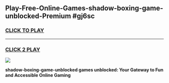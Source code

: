
## Play-Free-Online-Games-shadow-boxing-game-unblocked-Premium #gj6sc
<h3>
<a href="https://premium.freeplayer.one?title=shadow-boxing-game-unblocked&ref=8M">CLICK TO PLAY</a></h3>
<hr>

<h3>
<a href="https://premium.freeplayer.one?title=shadow-boxing-game-unblocked&ref=8M">CLICK 2 PLAY</a>
  
</h3>

<a href="https://premium.freeplayer.one?title=shadow-boxing-game-unblocked&ref=8M"><img src="https://clearcache.store/games.png"></a>


**shadow-boxing-game-unblocked games unblocked: Your Gateway to Fun and Accessible Online Gaming**
